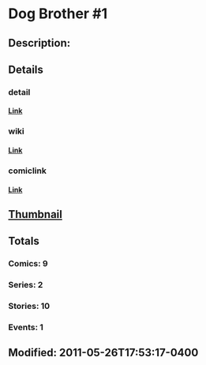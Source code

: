 # Dog Brother #1
## Description: 
## Details
### detail
#### [Link](http://marvel.com/characters/568/dog_brother_1?utm_campaign=apiRef&utm_source=225578a89fc76f3d20fbffda5d17a88d)
### wiki
#### [Link](http://marvel.com/universe/Dog%20Brother%20?utm_campaign=apiRef&utm_source=225578a89fc76f3d20fbffda5d17a88d#1)
### comiclink
#### [Link](http://marvel.com/comics/characters/1011235/dog_brother_1?utm_campaign=apiRef&utm_source=225578a89fc76f3d20fbffda5d17a88d)
## [Thumbnail](http://i.annihil.us/u/prod/marvel/i/mg/9/d0/4ce5a586c3c95.jpg)
## Totals
### Comics: 9
### Series: 2
### Stories: 10
### Events: 1
## Modified: 2011-05-26T17:53:17-0400